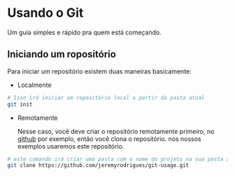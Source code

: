 # Usando o Git
Um guia simples e rápido pra quem está começando.

## Iniciando um ropositório

Para iniciar um repositório existem duas maneiras basicamente:

 - Localmente

 ```bash
 # Isso irá iniciar um repositório local a partir da pasta atual
 git init
 ```

 - Remotamente

    Nesse caso, você deve criar o repositório remotamente primeiro, no [github](https://github.com/) por exemplo, então você clona o repositório. nos nossos exemplos usaremos este repositório.

```bash
# este comando irá criar uma pasta com o nome do projeto na sua pasta atual, também irá criar um repositório local vinculado ao github 
git clone https://github.com/jeremyrodrigues/git-usage.git
```
